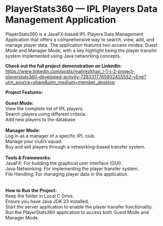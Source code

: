 # PlayerStats360 — IPL Players Data Management Application
PlayerStats360 is a JavaFX-based IPL Players Data Management Application that offers a comprehensive way to search, view, add, and manage player data. The application features two access modes: Guest Mode and Manager Mode, with a key highlight being the player transfer 
system implemented using Java networking concepts.

__Check out the full project demonstration on LinkedIn:__
https://www.linkedin.com/posts/mahrezkhan_l-1-t-2-project-playerstats360-developed-activity-7283317765602455552-yEne?utm_source=share&utm_medium=member_desktop

__Project Features:__<br>
<br>
__Guest Mode:__<br>
View the complete list of IPL players.<br>
Search players using different criteria.<br>
Add new players to the database.<br>
<br>
__Manager Mode:__<br>
Log in as a manager of a specific IPL club.<br>
Manage your club’s squad.<br>
Buy and sell players through a networking-based transfer system.<br>
<br>
__Tools & Frameworks:__<br>
JavaFX: For building the graphical user interface (GUI).<br>
Java Networking: For implementing the player transfer system.<br>
File Handling: For managing player data in the application.<br>
<br>
<br>
__How to Run the Project:__<br>
Keep the folder in Local C Drive.<br>
Ensure you have Java JDK 23 installed.<br>
Start the server application to enable the player transfer functionality.<br>
Run the PlayerStats360 application to access both Guest Mode and Manager Mode.<br>
